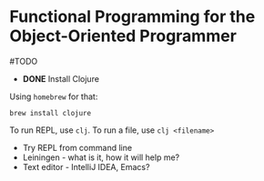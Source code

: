 Functional Programming for the Object-Oriented Programmer
=========

#TODO

* **DONE** Install Clojure 

Using `homebrew` for that: 

    brew install clojure
    
To run REPL, use `clj`. To run a file, use `clj <filename>`

* Try REPL from command line
* Leiningen - what is it, how it will help me? 
* Text editor - IntelliJ IDEA, Emacs?
